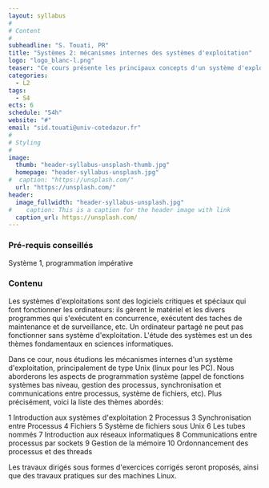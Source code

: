 ```yaml
---
layout: syllabus
#
# Content
#
subheadline: "S. Touati, PR"
title: "Systèmes 2: mécanismes internes des systèmes d'exploitation"
logo: "logo_blanc-l.png"
teaser: "Ce cours présente les principaux concepts d'un système d'exploitation permettant d'orchestrer l'exécution de plusieurs processus en parallèle. Ces concepts sont mis en oeuvre en Python pour la réalisation d'un mini-projet de type 'mini-shell'."
categories:
  - L2
tags:
  - S4
ects: 6
schedule: "54h"
website: "#"
email: "sid.touati@univ-cotedazur.fr"
#
# Styling
#
image:
  thumb: "header-syllabus-unsplash-thumb.jpg"
  homepage: "header-syllabus-unsplash.jpg"
#  caption: "https://unsplash.com/"
  url: "https://unsplash.com/"
header:
  image_fullwidth: "header-syllabus-unsplash.jpg"
#    caption: This is a caption for the header image with link
  caption_url: https://unsplash.com/  
---
```


### Pré-requis conseillés

Système 1, programmation impérative

###  Contenu ###

Les systèmes d'exploitations sont des logiciels critiques et spéciaux qui font fonctionner les ordinateurs: ils gèrent le matériel et les divers programmes qui s'exécutent en concurrence, exécutent des taches de maintenance et de surveillance, etc. Un ordinateur partagé ne peut pas fonctionner sans système d'exploitation. L'étude des systèmes est un des thèmes fondamentaux en sciences informatiques.

Dans ce cour, nous étudions les mécanismes internes d'un système d'exploitation, principalement de type Unix (linux pour les PC). Nous aborderons les aspects de programmation système (appel de fonctions systèmes bas niveau, gestion des processus, synchronisation et communications entre processus,  système de fichiers, etc). Plus précisément, voici la liste des thèmes abordés:

1  Introduction aux systèmes d'exploitation
2  Processus
3  Synchronisation entre Processus
4  Fichiers
5  Système de fichiers sous Unix
6  Les tubes nommés
7  Introduction aux réseaux informatiques
8  Communications entre processus par sockets
9  Gestion de la mémoire
10 Ordonnancement des processus et des threads

Les travaux dirigés sous formes d'exercices corrigés seront proposés, ainsi que des travaux pratiques sur des machines Linux.
